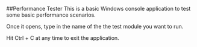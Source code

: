 ##Performance Tester
This is a basic Windows console application to test some basic performance scenarios. 

Once it opens, type in the name of the the test module you want to run.

Hit Ctrl + C at any time to exit the application.

